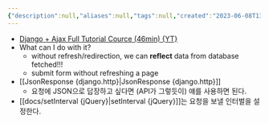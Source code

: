 ```yaml
---
{"description":null,"aliases":null,"tags":null,"created":"2023-06-08T13:29:42","updated":"2023-07-15T21:33:05","title":"django with ajax","dg-publish":true,"permalink":"/docs/django with ajax/","dgPassFrontmatter":true}
---
```


- [Django + Ajax Full Tutorial Cource (46min) {YT}](https://youtu.be/h1fKWxs7A2c)
- What can I do with it?
	- without refresh/redirection, we can **reflect** data from database fetched!!!
	- submit form without refreshing a page
- [[JsonResponse {django.http}\|JsonResponse {django.http}]]
	- 요청에 JSON으로 답장하고 싶다면 (API가 그렇듯이) 얘를 사용하면 된다.
- [[docs/setInterval {jQuery}\|setInterval {jQuery}]]는 요청을 보낼 인터벌을 설정한다.
